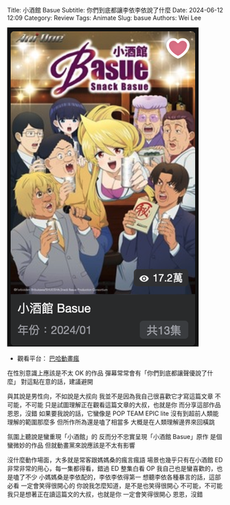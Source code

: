 Title: 小酒館 Basue
Subtitle: 你們到底都讓李依李依說了什麼
Date: 2024-06-12 12:09
Category: Review
Tags: Animate
Slug: basue
Authors: Wei Lee

![basue](/images/post-images/2024-basue/basue.png)


* 觀看平台： [巴哈動畫瘋](https://ani.gamer.com.tw/animeVideo.php?sn=36957)

在性別意識上應該是不太 OK 的作品
彈幕常常會有「你們到底都讓聲優說了什麼」
對這點在意的話，建議避開

<!--more-->

與其說是男性向，不如說是大叔向
我並不是因為我自己很喜歡它才寫這篇文章
不可能，不可能
只是試圖理解正在觀看這篇文章的大叔，也就是你
而分享這部作品
恩恩，沒錯
如果要我說的話，它蠻像是 POP TEAM EPIC lite
沒有到超前人類能理解的範圍那麼多
但所作所為還是嗑了相當多
大概是在人類理解邊界來回橫跳

氛圍上聽說是蠻重現「小酒館」的
反而分不忠實呈現「小酒館 Basue」原作
是個蠻微妙的作品
但就動畫黨來說應該是不太有影響

沒什麼動作場面，大多就是常客跟媽媽桑的瘋言瘋語
場景也幾乎只有在小酒館
ED 非常非常的用心，每一集都得看，錯過 ED 整集白看
OP 我自己也是蠻喜歡的，也是嗑了不少
小媽媽桑是李依配的，李依李依得第一
想聽李依各種暴言的話，這部必看
一定會笑得很開心的
你說我怎麼知道，是不是也笑得很開心
不可能，不可能
我只是想著正在讀這篇文的大叔，也就是你
一定會笑得很開心
恩恩，沒錯
